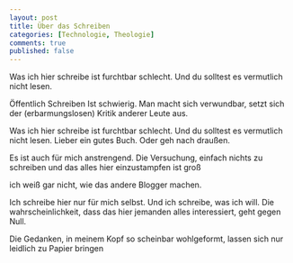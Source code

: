 ```yaml
---
layout: post
title: Über das Schreiben
categories: [Technologie, Theologie]
comments: true
published: false
---
```


Was ich hier schreibe ist furchtbar schlecht. Und du solltest es vermutlich nicht lesen.

<!--more-->

Öffentlich Schreiben Ist schwierig. Man macht sich verwundbar, setzt sich der (erbarmungslosen) Kritik anderer Leute aus.

Was ich hier schreibe ist furchtbar schlecht. Und du solltest es vermutlich nicht lesen. Lieber ein gutes Buch. Oder geh nach draußen.

Es ist auch für mich anstrengend. Die Versuchung, einfach nichts zu schreiben und das alles hier einzustampfen ist groß

ich weiß gar nicht, wie das andere Blogger machen.

Ich schreibe hier nur für mich selbst. Und ich schreibe, was ich will. Die wahrscheinlichkeit, dass das hier jemanden alles interessiert, geht gegen Null. 

Die Gedanken, in meinem Kopf so scheinbar wohlgeformt, lassen sich nur leidlich zu Papier bringen